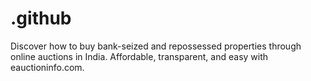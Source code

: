 # .github
Discover how to buy bank-seized and repossessed properties through online auctions in India. Affordable, transparent, and easy with eauctioninfo.com.
